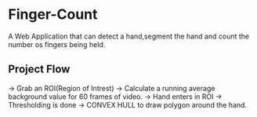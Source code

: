 # Finger-Count
A Web Application that can detect a hand,segment the hand and count the number os fingers being held.

## Project Flow
-> Grab an ROI(Region of Intrest)
-> Calculate a running average background value for 60 frames of video.
-> Hand enters in ROI 
-> Thresholding is done
-> CONVEX HULL to draw polygon around the hand.

